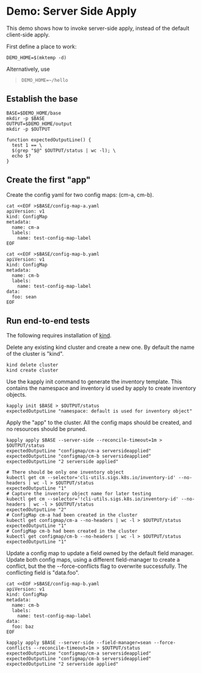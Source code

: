 [kind]: https://github.com/kubernetes-sigs/kind

# Demo: Server Side Apply

This demo shows how to invoke server-side apply,
instead of the default client-side apply.

First define a place to work:

<!-- @makeWorkplace @testE2EAgainstLatestRelease -->
```
DEMO_HOME=$(mktemp -d)
```

Alternatively, use

> ```
> DEMO_HOME=~/hello
> ```

## Establish the base

<!-- @createBase @testE2EAgainstLatestRelease -->
```
BASE=$DEMO_HOME/base
mkdir -p $BASE
OUTPUT=$DEMO_HOME/output
mkdir -p $OUTPUT

function expectedOutputLine() {
  test 1 == \
  $(grep "$@" $OUTPUT/status | wc -l); \
  echo $?
}
```

## Create the first "app"

Create the config yaml for two config maps: (cm-a, cm-b).

<!-- @createFirstConfigMaps @testE2EAgainstLatestRelease-->
```
cat <<EOF >$BASE/config-map-a.yaml
apiVersion: v1
kind: ConfigMap
metadata:
  name: cm-a
  labels:
    name: test-config-map-label
EOF

cat <<EOF >$BASE/config-map-b.yaml
apiVersion: v1
kind: ConfigMap
metadata:
  name: cm-b
  labels:
    name: test-config-map-label
data:
  foo: sean
EOF
```

## Run end-to-end tests

The following requires installation of [kind].

Delete any existing kind cluster and create a new one. By default the name of the cluster is "kind".

<!-- @deleteAndCreateKindCluster @testE2EAgainstLatestRelease -->
```
kind delete cluster
kind create cluster
```

Use the kapply init command to generate the inventory template. This contains
the namespace and inventory id used by apply to create inventory objects. 
<!-- @createInventoryTemplate @testE2EAgainstLatestRelease-->
```
kapply init $BASE > $OUTPUT/status
expectedOutputLine "namespace: default is used for inventory object"
```

Apply the "app" to the cluster. All the config maps should be created, and
no resources should be pruned.
<!-- @runServerSideApply @testE2EAgainstLatestRelease -->
```
kapply apply $BASE --server-side --reconcile-timeout=1m > $OUTPUT/status
expectedOutputLine "configmap/cm-a serversideapplied"
expectedOutputLine "configmap/cm-b serversideapplied"
expectedOutputLine "2 serverside applied"

# There should be only one inventory object
kubectl get cm --selector='cli-utils.sigs.k8s.io/inventory-id' --no-headers | wc -l > $OUTPUT/status
expectedOutputLine "1"
# Capture the inventory object name for later testing
kubectl get cm --selector='!cli-utils.sigs.k8s.io/inventory-id' --no-headers | wc -l > $OUTPUT/status
expectedOutputLine "2"
# ConfigMap cm-a had been created in the cluster
kubectl get configmap/cm-a --no-headers | wc -l > $OUTPUT/status
expectedOutputLine "1"
# ConfigMap cm-b had been created in the cluster
kubectl get configmap/cm-b --no-headers | wc -l > $OUTPUT/status
expectedOutputLine "1"
```

Update a config map to update a field owned by the default field manager.
Update both config maps, using a different field-manager to create a
conflict, but the the --force-conflicts flag to overwrite successfully.
The conflicting field is "data.foo".
<!-- @runServerSideApplyWithForceConflicts @testE2EAgainstLatestRelease -->
```
cat <<EOF >$BASE/config-map-b.yaml
apiVersion: v1
kind: ConfigMap
metadata:
  name: cm-b
  labels:
    name: test-config-map-label
data:
  foo: baz
EOF

kapply apply $BASE --server-side --field-manager=sean --force-conflicts --reconcile-timeout=1m > $OUTPUT/status
expectedOutputLine "configmap/cm-a serversideapplied"
expectedOutputLine "configmap/cm-b serversideapplied"
expectedOutputLine "2 serverside applied"
```
